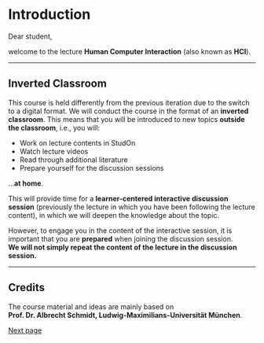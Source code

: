 # Introduction

Dear student,

welcome to the lecture **Human Computer Interaction** (also known as **HCI**).

---

## Inverted Classroom

This course is held differently from the previous iteration due to the switch to a digital format. We will conduct the course in the format of an **inverted classroom**. This means that you will be introduced to new topics **outside the classroom**, i.e., you will:

- Work on lecture contents in StudOn  
- Watch lecture videos  
- Read through additional literature  
- Prepare yourself for the discussion sessions  

...**at home**.

This will provide time for a **learner-centered interactive discussion session** (previously the lecture in which you have been following the lecture content), in which we will deepen the knowledge about the topic.

However, to engage you in the content of the interactive session, it is important that you are **prepared** when joining the discussion session.  
**We will not simply repeat the content of the lecture in the discussion session.**

---

## Credits

The course material and ideas are mainly based on  
**Prof. Dr. Albrecht Schmidt, Ludwig-Maximilians-Universität München**.

[Next page](/page2.md)
